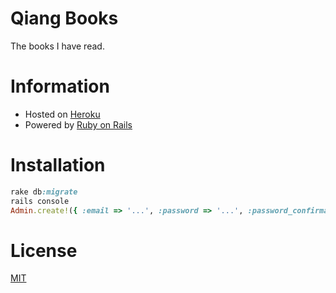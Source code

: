 Qiang Books
===========

The books I have read.

# Information

- Hosted on [Heroku](http://qiang-books.herokuapp.com)
- Powered by [Ruby on Rails](http://rubyonrails.org)

# Installation

```ruby
rake db:migrate
rails console
Admin.create!({ :email => '...', :password => '...', :password_confirmation => '...' })
```

# License

[MIT](http://opensource.org/licenses/MIT)